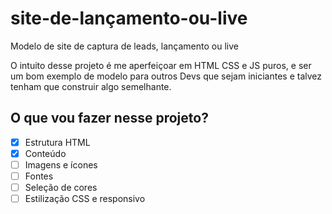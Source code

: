 # site-de-lançamento-ou-live

Modelo de site de captura de leads, lançamento ou live

O intuito desse projeto é me aperfeiçoar em HTML CSS e JS puros, 
e ser um bom exemplo de modelo para outros Devs que sejam iniciantes
e talvez tenham que construir algo semelhante.

## O que vou fazer nesse projeto?

- [x] Estrutura HTML
- [x] Conteúdo
- [ ] Imagens e ícones
- [ ] Fontes
- [ ] Seleção de cores
- [ ] Estilização CSS e responsivo
